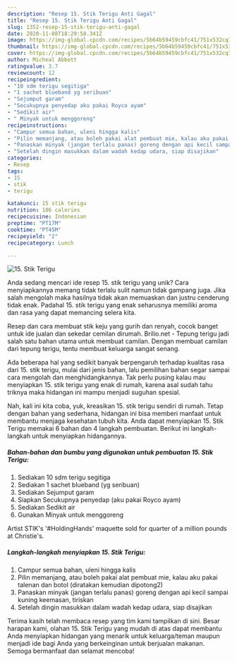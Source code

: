 ```yaml
---
description: "Resep 15. Stik Terigu Anti Gagal"
title: "Resep 15. Stik Terigu Anti Gagal"
slug: 1352-resep-15-stik-terigu-anti-gagal
date: 2020-11-08T18:29:58.341Z
image: https://img-global.cpcdn.com/recipes/5b64b59459cbfc41/751x532cq70/15-stik-terigu-foto-resep-utama.jpg
thumbnail: https://img-global.cpcdn.com/recipes/5b64b59459cbfc41/751x532cq70/15-stik-terigu-foto-resep-utama.jpg
cover: https://img-global.cpcdn.com/recipes/5b64b59459cbfc41/751x532cq70/15-stik-terigu-foto-resep-utama.jpg
author: Micheal Abbott
ratingvalue: 3.7
reviewcount: 12
recipeingredient:
- "10 sdm terigu segitiga"
- "1 sachet blueband yg seribuan"
- "Sejumput garam"
- "Secukupnya penyedap aku pakai Royco ayam"
- "Sedikit air"
- " Minyak untuk menggoreng"
recipeinstructions:
- "Campur semua bahan, uleni hingga kalis"
- "Pilin memanjang, atau boleh pakai alat pembuat mie, kalau aku pakai talenan dan botol (diratakan kemudian dipotong2)"
- "Panaskan minyak (jangan terlalu panas) goreng dengan api kecil sampai kuning keemasan, tiriskan"
- "Setelah dingin masukkan dalam wadah kedap udara, siap disajikan"
categories:
- Resep
tags:
- 15
- stik
- terigu

katakunci: 15 stik terigu 
nutrition: 186 calories
recipecuisine: Indonesian
preptime: "PT17M"
cooktime: "PT45M"
recipeyield: "2"
recipecategory: Lunch

---
```



![15. Stik Terigu](https://img-global.cpcdn.com/recipes/5b64b59459cbfc41/751x532cq70/15-stik-terigu-foto-resep-utama.jpg)

Anda sedang mencari ide resep 15. stik terigu yang unik? Cara menyiapkannya memang tidak terlalu sulit namun tidak gampang juga. Jika salah mengolah maka hasilnya tidak akan memuaskan dan justru cenderung tidak enak. Padahal 15. stik terigu yang enak seharusnya memiliki aroma dan rasa yang dapat memancing selera kita.

Resep dan cara membuat stik keju yang gurih dan renyah, cocok banget untuk ide jualan dan sekedar cemilan dirumah. Brilio.net - Tepung terigu jadi salah satu bahan utama untuk membuat camilan. Dengan membuat camilan dari tepung terigu, tentu membuat keluarga sangat senang.

Ada beberapa hal yang sedikit banyak berpengaruh terhadap kualitas rasa dari 15. stik terigu, mulai dari jenis bahan, lalu pemilihan bahan segar sampai cara mengolah dan menghidangkannya. Tak perlu pusing kalau mau menyiapkan 15. stik terigu yang enak di rumah, karena asal sudah tahu triknya maka hidangan ini mampu menjadi suguhan spesial.


Nah, kali ini kita coba, yuk, kreasikan 15. stik terigu sendiri di rumah. Tetap dengan bahan yang sederhana, hidangan ini bisa memberi manfaat untuk membantu menjaga kesehatan tubuh kita. Anda dapat menyiapkan 15. Stik Terigu memakai 6 bahan dan 4 langkah pembuatan. Berikut ini langkah-langkah untuk menyiapkan hidangannya.

<!--inarticleads1-->

##### Bahan-bahan dan bumbu yang digunakan untuk pembuatan 15. Stik Terigu:

1. Sediakan 10 sdm terigu segitiga
1. Sediakan 1 sachet blueband (yg seribuan)
1. Sediakan Sejumput garam
1. Siapkan Secukupnya penyedap (aku pakai Royco ayam)
1. Sediakan Sedikit air
1. Gunakan  Minyak untuk menggoreng


Artist STIK&#39;s &#39;#HoldingHands&#39; maquette sold for quarter of a million pounds at Christie&#39;s. 

<!--inarticleads2-->

##### Langkah-langkah menyiapkan 15. Stik Terigu:

1. Campur semua bahan, uleni hingga kalis
1. Pilin memanjang, atau boleh pakai alat pembuat mie, kalau aku pakai talenan dan botol (diratakan kemudian dipotong2)
1. Panaskan minyak (jangan terlalu panas) goreng dengan api kecil sampai kuning keemasan, tiriskan
1. Setelah dingin masukkan dalam wadah kedap udara, siap disajikan




Terima kasih telah membaca resep yang tim kami tampilkan di sini. Besar harapan kami, olahan 15. Stik Terigu yang mudah di atas dapat membantu Anda menyiapkan hidangan yang menarik untuk keluarga/teman maupun menjadi ide bagi Anda yang berkeinginan untuk berjualan makanan. Semoga bermanfaat dan selamat mencoba!
